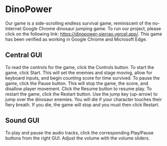 # DinoPower
Our game is a side-scrolling endless survival game, reminiscent of the no-Internet Google Chrome dinosaur jumping game. To run our project, please click on the following link: https://dinopower-sierrao.vercel.app/. This game has been verified as 
working in Google Chrome and Microsoft Edge.

## Central GUI
To read the controls for the game, click the Controls button.
To start the game, click Start. This will set the enemies and stage moving, allow for keyboard inputs, and begin counting score for time survived.
To pause the game, click the Pause button. This will stop the game, the score, and disallow player movement. Click the Resume button to resume play.
To restart the game, click the Restart button. Use the jump key (up-arrow) to jump over the dinosaur enemies. You will die if your character touches their fiery breath. If you die, the game will stop and you must then click Restart.

## Sound GUI
To play and pause the audio tracks, click the corresponding Play/Pause buttons from the right GUI. Adjust the volume with the volume sliders.
